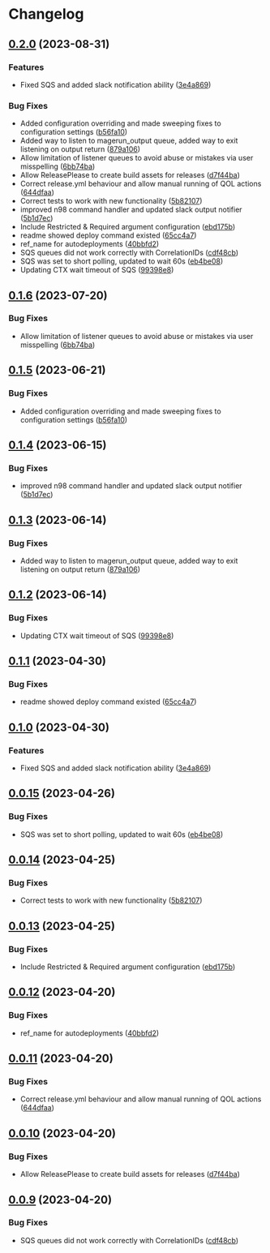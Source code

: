 # Changelog

## [0.2.0](https://github.com/akoova/MageComm/compare/v0.1.6...v0.2.0) (2023-08-31)


### Features

* Fixed SQS and added slack notification ability ([3e4a869](https://github.com/akoova/MageComm/commit/3e4a869aaf5828f024707e39ec10d2c187c69836))


### Bug Fixes

* Added configuration overriding and made sweeping fixes to configuration settings ([b56fa10](https://github.com/akoova/MageComm/commit/b56fa10e50c486555c029577ad52d6e2cdd9b43b))
* Added way to listen to magerun_output queue, added way to exit listening on output return ([879a106](https://github.com/akoova/MageComm/commit/879a106ac22a905349a8e61d40fa621388dc936d))
* Allow limitation of listener queues to avoid abuse or mistakes via user misspelling ([6bb74ba](https://github.com/akoova/MageComm/commit/6bb74ba93d3e8b2f5b36b9b6c856965d660c15e7))
* Allow ReleasePlease to create build assets for releases ([d7f44ba](https://github.com/akoova/MageComm/commit/d7f44bac257e32dbd280750261119c277e961ff8))
* Correct release.yml behaviour and allow manual running of QOL actions ([644dfaa](https://github.com/akoova/MageComm/commit/644dfaa666385c967709cd61c8ba75ae5d2bfe13))
* Correct tests to work with new functionality ([5b82107](https://github.com/akoova/MageComm/commit/5b82107be816ccf9534d20b11b90cbf8f2b012ad))
* improved  n98 command handler and updated slack output notifier ([5b1d7ec](https://github.com/akoova/MageComm/commit/5b1d7ec767dfb945722acecaeb2fe8371bab8d8d))
* Include Restricted & Required argument configuration ([ebd175b](https://github.com/akoova/MageComm/commit/ebd175b51bb53367aabb0712409d0ea7bb9ed110))
* readme showed deploy command existed ([65cc4a7](https://github.com/akoova/MageComm/commit/65cc4a7e0fd68a143feba505bd49babc2281ba7a))
* ref_name for autodeployments ([40bbfd2](https://github.com/akoova/MageComm/commit/40bbfd22e0faa01e5384140107b3ce61cf8da6e7))
* SQS queues did not work correctly with CorrelationIDs ([cdf48cb](https://github.com/akoova/MageComm/commit/cdf48cbe93157ad97da9e0cce8377005a80fc591))
* SQS was set to short polling, updated to wait 60s ([eb4be08](https://github.com/akoova/MageComm/commit/eb4be08a63cb3cfd0eb13db6a224281b5ae2e3af))
* Updating CTX wait timeout of SQS ([99398e8](https://github.com/akoova/MageComm/commit/99398e805f16a8346b4c4bd4c5f36e03998131e5))

## [0.1.6](https://github.com/furan917/MageComm/compare/v0.1.5...v0.1.6) (2023-07-20)


### Bug Fixes

* Allow limitation of listener queues to avoid abuse or mistakes via user misspelling ([6bb74ba](https://github.com/furan917/MageComm/commit/6bb74ba93d3e8b2f5b36b9b6c856965d660c15e7))

## [0.1.5](https://github.com/furan917/MageComm/compare/v0.1.4...v0.1.5) (2023-06-21)


### Bug Fixes

* Added configuration overriding and made sweeping fixes to configuration settings ([b56fa10](https://github.com/furan917/MageComm/commit/b56fa10e50c486555c029577ad52d6e2cdd9b43b))

## [0.1.4](https://github.com/furan917/MageComm/compare/v0.1.3...v0.1.4) (2023-06-15)


### Bug Fixes

* improved  n98 command handler and updated slack output notifier ([5b1d7ec](https://github.com/furan917/MageComm/commit/5b1d7ec767dfb945722acecaeb2fe8371bab8d8d))

## [0.1.3](https://github.com/furan917/MageComm/compare/v0.1.2...v0.1.3) (2023-06-14)


### Bug Fixes

* Added way to listen to magerun_output queue, added way to exit listening on output return ([879a106](https://github.com/furan917/MageComm/commit/879a106ac22a905349a8e61d40fa621388dc936d))

## [0.1.2](https://github.com/furan917/MageComm/compare/v0.1.1...v0.1.2) (2023-06-14)


### Bug Fixes

* Updating CTX wait timeout of SQS ([99398e8](https://github.com/furan917/MageComm/commit/99398e805f16a8346b4c4bd4c5f36e03998131e5))

## [0.1.1](https://github.com/furan917/MageComm/compare/v0.1.0...v0.1.1) (2023-04-30)


### Bug Fixes

* readme showed deploy command existed ([65cc4a7](https://github.com/furan917/MageComm/commit/65cc4a7e0fd68a143feba505bd49babc2281ba7a))

## [0.1.0](https://github.com/furan917/MageComm/compare/v0.0.15...v0.1.0) (2023-04-30)


### Features

* Fixed SQS and added slack notification ability ([3e4a869](https://github.com/furan917/MageComm/commit/3e4a869aaf5828f024707e39ec10d2c187c69836))

## [0.0.15](https://github.com/furan917/MageComm/compare/v0.0.14...v0.0.15) (2023-04-26)


### Bug Fixes

* SQS was set to short polling, updated to wait 60s ([eb4be08](https://github.com/furan917/MageComm/commit/eb4be08a63cb3cfd0eb13db6a224281b5ae2e3af))

## [0.0.14](https://github.com/furan917/MageComm/compare/v0.0.13...v0.0.14) (2023-04-25)


### Bug Fixes

* Correct tests to work with new functionality ([5b82107](https://github.com/furan917/MageComm/commit/5b82107be816ccf9534d20b11b90cbf8f2b012ad))

## [0.0.13](https://github.com/furan917/MageComm/compare/v0.0.12...v0.0.13) (2023-04-25)


### Bug Fixes

* Include Restricted & Required argument configuration ([ebd175b](https://github.com/furan917/MageComm/commit/ebd175b51bb53367aabb0712409d0ea7bb9ed110))

## [0.0.12](https://github.com/furan917/MageComm/compare/v0.0.11...v0.0.12) (2023-04-20)


### Bug Fixes

* ref_name for autodeployments ([40bbfd2](https://github.com/furan917/MageComm/commit/40bbfd22e0faa01e5384140107b3ce61cf8da6e7))

## [0.0.11](https://github.com/furan917/MageComm/compare/v0.0.10...v0.0.11) (2023-04-20)


### Bug Fixes

* Correct release.yml behaviour and allow manual running of QOL actions ([644dfaa](https://github.com/furan917/MageComm/commit/644dfaa666385c967709cd61c8ba75ae5d2bfe13))

## [0.0.10](https://github.com/furan917/MageComm/compare/v0.0.9...v0.0.10) (2023-04-20)


### Bug Fixes

* Allow ReleasePlease to create build assets for releases ([d7f44ba](https://github.com/furan917/MageComm/commit/d7f44bac257e32dbd280750261119c277e961ff8))

## [0.0.9](https://github.com/furan917/MageComm/compare/v0.0.8...v0.0.9) (2023-04-20)


### Bug Fixes

* SQS queues did not work correctly with CorrelationIDs ([cdf48cb](https://github.com/furan917/MageComm/commit/cdf48cbe93157ad97da9e0cce8377005a80fc591))
